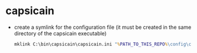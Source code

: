 # capsicain

- create a symlink for the configuration file (it must be created in the same directory of the capsicain executable)

  ```bat
  mklink C:\bin\capsicain\capsicain.ini "%PATH_TO_THIS_REPO%\config\capsicain\capsicain.ini"
  ```
